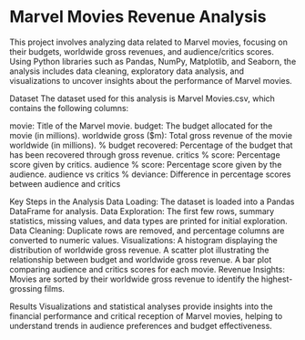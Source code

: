
# Marvel Movies Revenue Analysis

This project involves analyzing data related to Marvel movies, focusing on their budgets, worldwide gross revenues, and audience/critics scores. Using Python libraries such as Pandas, NumPy, Matplotlib, and Seaborn, the analysis includes data cleaning, exploratory data analysis, and visualizations to uncover insights about the performance of Marvel movies.

Dataset
The dataset used for this analysis is Marvel Movies.csv, which contains the following columns:

movie: Title of the Marvel movie.
budget: The budget allocated for the movie (in millions).
worldwide gross ($m): Total gross revenue of the movie worldwide (in millions).
% budget recovered: Percentage of the budget that has been recovered through gross revenue.
critics % score: Percentage score given by critics.
audience % score: Percentage score given by the audience.
audience vs critics % deviance: Difference in percentage scores between audience and critics

Key Steps in the Analysis
Data Loading: The dataset is loaded into a Pandas DataFrame for analysis.
Data Exploration: The first few rows, summary statistics, missing values, and data types are printed for initial exploration.
Data Cleaning: Duplicate rows are removed, and percentage columns are converted to numeric values.
Visualizations:
A histogram displaying the distribution of worldwide gross revenue.
A scatter plot illustrating the relationship between budget and worldwide gross revenue.
A bar plot comparing audience and critics scores for each movie.
Revenue Insights: Movies are sorted by their worldwide gross revenue to identify the highest-grossing films.

Results
Visualizations and statistical analyses provide insights into the financial performance and critical reception of Marvel movies, helping to understand trends in audience preferences and budget effectiveness.